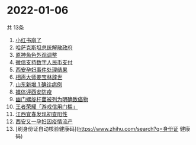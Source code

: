 # 2022-01-06
  共 13条

  <!-- BEGIN -->
  <!-- 最后更新时间:Thu Jan 06 2022 14:10:54 GMT+0000 (Coordinated Universal Time) -->
  1. [小红书崩了](https://www.zhihu.com/search?q=小红书崩了)
1. [哈萨克斯坦总统解散政府](https://www.zhihu.com/search?q=哈萨克斯坦)
1. [原神角色外观调整](https://www.zhihu.com/search?q=原神)
1. [微信支持数字人民币支付](https://www.zhihu.com/search?q=数字人民币)
1. [西安孕妇事件处理结果](https://www.zhihu.com/search?q=西安孕妇)
1. [相声大师姜宝林辞世](https://www.zhihu.com/search?q=姜宝林)
1. [山东新增 1 确诊病例](https://www.zhihu.com/search?q=山东疫情)
1. [媒体评西安防疫](https://www.zhihu.com/search?q=西安疫情)
1. [幽门螺旋杆菌被列为明确致癌物](https://www.zhihu.com/search?q=幽门螺旋杆菌)
1. [王者荣耀「游戏信用门槛」](https://www.zhihu.com/search?q=王者荣耀)
1. [江西宜春发现初查阳性](https://www.zhihu.com/search?q=江西宜春疫情)
1. [西安又一孕妇因疫情流产](https://www.zhihu.com/search?q=西安孕妇流产)
1. [刷身份证自动核验健康码](https://www.zhihu.com/search?q=身份证 健康码)
  <!-- END -->
  
